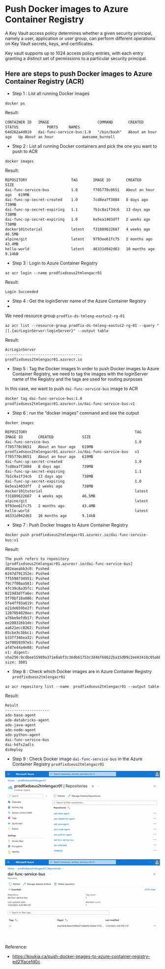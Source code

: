#   Push Docker images to Azure Container Registry

A Key Vault access policy determines whether a given security principal, namely a user, application or user group, can perform different operations on Key Vault secrets, keys, and certificates.

Key vault supports up to 1024 access policy entries, with each entry granting a distinct set of permissions to a particular security principal.


##  Here are steps to  push Docker images to Azure Container Registry (ACR)

  
 - Step 1 : List all running Docker images
 
`docker ps`

Result:

```
CONTAINER ID   IMAGE                      COMMAND       CREATED             STATUS             PORTS     NAMES
64d262a4d010   dai-func-service-bus:1.0   "/bin/bash"   About an hour ago   Up About an hour             awesome_burnell
```

 - Step 2 : List all running Docker containers and pick the one you want to push to ACR
 
`docker images`

Result:

```
REPOSITORY                    TAG       IMAGE ID       CREATED             SIZE
dai-func-service-bus          1.0       f705770c0651   About an hour ago   619MB
dai-func-sp-secret-created    1.0       7cd8ea7f3884   8 days ago          739MB
dai-func-sp-secret-expiring   1.1       7b1c8a1f34c6   13 days ago         738MB
dai-func-sp-secret-expiring   1.0       6e5ea1403dff   2 weeks ago         738MB
docker101tutorial             latest    f31889622667   4 weeks ago         46.5MB
alpine/git                    latest    9793ee61fc75   2 months ago        43.4MB
hello-world                   latest    46331d942d63   10 months ago       9.14kB
```

 - Step 3 : Login to Azure Container Registry
 
`az acr login --name prodfixdseus2tmlengacr01`

Result:

```
Login Succeeded
```

 - Step 4 : Get the loginServer name of the Azure Container Registry
 - 
 We need resource group `prodfix-ds-tmleng-eastus2-rg-01`
 
`az acr list --resource-group prodfix-ds-tmleng-eastus2-rg-01 --query "[].{acrLoginServer:loginServer}" --output table`

Result:

```
AcrLoginServer
-----------------------------------
prodfixdseus2tmlengacr01.azurecr.io
```


 - Step 5 : Tag the Docker images
In order to push Docker images to Azure Container Registry, we need to tag the images with the loginServer name of the Registry and the tags are used for routing purposes

In this case, we want to push `dai-func-service-bus` image to ACR

`docker tag dai-func-service-bus:1.0 prodfixdseus2tmlengacr01.azurecr.io/dai-func-service-bus:v1 `

 - Step 6 : run the “docker images” command and see the output


`docker images`


```
REPOSITORY                                                 TAG       IMAGE ID       CREATED             SIZE
dai-func-service-bus                                       1.0       f705770c0651   About an hour ago   619MB
prodfixdseus2tmlengacr01.azurecr.io/dai-func-service-bus   v1        f705770c0651   About an hour ago   619MB
dai-func-sp-secret-created                                 1.0       7cd8ea7f3884   8 days ago          739MB
dai-func-sp-secret-expiring                                1.1       7b1c8a1f34c6   13 days ago         738MB
dai-func-sp-secret-expiring                                1.0       6e5ea1403dff   2 weeks ago         738MB
docker101tutorial                                          latest    f31889622667   4 weeks ago         46.5MB
alpine/git                                                 latest    9793ee61fc75   2 months ago        43.4MB
hello-world                                                latest    46331d942d63   10 months ago       9.14kB
```

 - Step 7 : Push Docker Images to Azure Container Registry

`docker push prodfixdseus2tmlengacr01.azurecr.io/dai-func-service-bus:v1`

Result:

```
The push refers to repository [prodfixdseus2tmlengacr01.azurecr.io/dai-func-service-bus]
d02eaeabb3c0: Pushed 
6247d791352e: Pushed 
7f5598734951: Pushed 
f9c7f00aa561: Pushed 
4fc39c6a35fc: Pushed 
0219d3d7fa6e: Pushed 
5f70bf18a086: Pushed 
5fe4ff93a619: Pushed 
e21de659be2f: Pushed 
1207054020ee: Pushed 
a76be9efdb17: Pushed 
ee208316b1de: Pushed 
aa621ecc8262: Pushed 
85cbe3c3bbc1: Pushed 
b33ff346ea32: Pushed 
1e70059397e5: Pushed 
afd7e44a4e08: Pushed 
v1: digest: sha256:9cdbee15989a371e8abf3c36db61753c3d4bf68622ba15d09c2ee03418c05abb size: 3881
```



 - Step 8 : Check which Docker images are in Azure Container Registry `prodfixdseus2tmlengacr01`
 
`az acr repository list --name  prodfixdseus2tmlengacr01 --output table`

Result:

```
Result
--------------------
ado-base-agent
ado-databricks-agent
ado-java-agent
ado-node-agent
ado-python-agent
dai-func-service-bus
dai-hdfs2adls
dsdeploy
```

 - Step 9 : Check Docker image `dai-func-service-bus` in the Azure Container Registry `prodfixdseus2tmlengacr01`
  
  ![img1](./doc/1.png) 
  
  
  ![img2](./doc/2.png) 
  


Reference:
- https://koukia.ca/push-docker-images-to-azure-container-registry-ed21facefd0c
